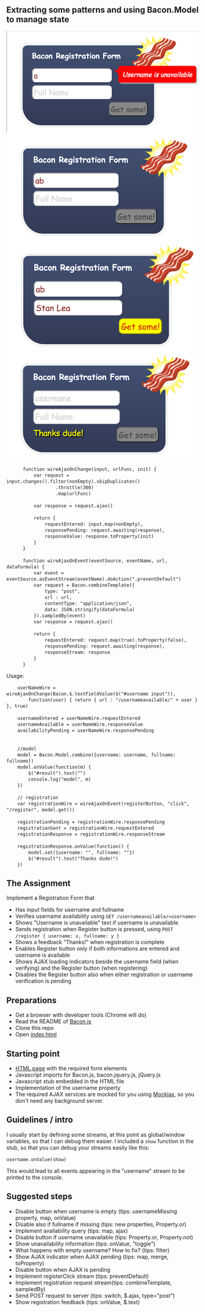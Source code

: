 ## Extracting some patterns and using Bacon.Model to manage state

![ ](screen1.png) ![ ](screen2.png)
![ ](screen3.png) ![ ](screen4.png)

          function wireAjaxOnChange(input, urlFunc, init) {
              var request = input.changes().filter(nonEmpty).skipDuplicates()
                      .throttle(300)
                      .map(urlFunc)

              var response = request.ajax()

              return {
                  requestEntered: input.map(nonEmpty),
                  responsePending: request.awaiting(response),
                  responseValue: response.toProperty(init)
              }
          }

          function wireAjaxOnEvent(eventSource, eventName, url, dataFormula) {
              var event = eventSource.asEventStream(eventName).doAction(".preventDefault")
              var request = Bacon.combineTemplate({
                  type: "post",
                  url : url,
                  contentType: "application/json",
                  data: JSON.stringify(dataFormula)
              }).sampledBy(event)
              var response = request.ajax()

              return {
                  requestEntered: request.map(true).toProperty(false),
                  responsePending: request.awaiting(response),
                  responseStream: response
              }
          }
Usage:

        userNameWire = wireAjaxOnChange(Bacon.$.textFieldValue($("#username input")),
            function(user) { return { url : "/usernameavailable/" + user } }, true)

        usernameEntered = userNameWire.requestEntered
        usernameAvailable = userNameWire.responseValue
        availabilityPending = userNameWire.responsePending


        //model
        model = Bacon.Model.combine({username: username, fullname: fullname})
        model.onValue(function(m) {
            $("#result").text("")
            console.log("model", m)
        })

        // registration
        var registrationWire = wireAjaxOnEvent(registerButton, "click", "/register", model.get())

        registrationPending = registrationWire.responsePending
        registrationSent = registrationWire.requestEntered
        registrationResponse = registrationWire.responseStream

        registrationResponse.onValue(function() {
            model.set({username: "", fullname: ""})
            $("#result").text("Thanks dude!")
        })



## The Assignment

Implement a Registration Form that

* Has input fields for username and fullname
* Verifies username availability using `GET /usernameavailable/<username>`
* Shows "Username is unavailable" text if username is unavailable
* Sends registration when Register button is pressed, using `POST
  /register { username: x, fullname: y }`
* Shows a feedback "Thanks!" when registration is complete
* Enables Register button only if both informations are entered and
  username is available
* Shows AJAX loading indicators beside the username field (when
  verifying) and the Register button (when registering)
* Disables the Register button also when either registration or username
  verification is pending

## Preparations

* Get a browser with developer tools (Chrome will do)
* Read the README of [Bacon.js](https://github.com/raimohanska/bacon.js)
* Clone this repo
* Open [index.html](index.html)

## Starting point

* [HTML page](index.html) with the required form elements
* Javascript imports for Bacon.js, bacon.jquery.js, jQuery.js
* Javascript stub embedded in the HTML file
* Implementation of the username property
* The required AJAX services are mocked for you using [Mockjax](https://github.com/appendto/jquery-mockjax), so you don't need any background server.

## Guidelines / intro

I usually start by defining some streams, at this point as global/window
variables, so that I can debug them easier. I included a `show` function
in the stub, so that you can debug your streams easily like this:

    username.onValue(show)

This would lead to all events appearing in the "username" stream to be
printed to the console.

## Suggested steps

* Disable button when username is empty (tips: usernameMissing property,
  map, onValue)
* Disable also if fullname if missing (tips: new properties,
  Property.or)
* Implement availability query (tips: map, ajax)
* Disable button if username unavailable (tips: Property.or,
  Property.not)
* Show unavailability information (tips: onValue, "toggle")
* What happens with empty username? How to fix? (tips: filter)
* Show AJAX indicator when AJAX pending (tips: map, merge, toProperty)
* Disable button when AJAX is pending
* Implement registerClick stream (tips: preventDefault)
* Implement registration request stream(tips: combineTemplate, sampledBy)
* Send POST request to server (tips: switch, $.ajax, type="post")
* Show registration feedback (tips: onValue, $.text)
